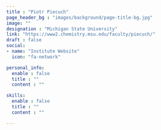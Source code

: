 ```yaml
---
title : "Piotr Piecuch"
page_header_bg : "images/background/page-title-bg.jpg"
image: ""
designation : "Michigan State University"
link: "https://www2.chemistry.msu.edu/faculty/piecuch/"
draft : false
social:
- name: "Institute Website"
  icon: "fa-network"

personal_info:
  enable : false
  title : ""
  content : ""

skills:
  enable : false
  title : ""
  content : ""

---
```

